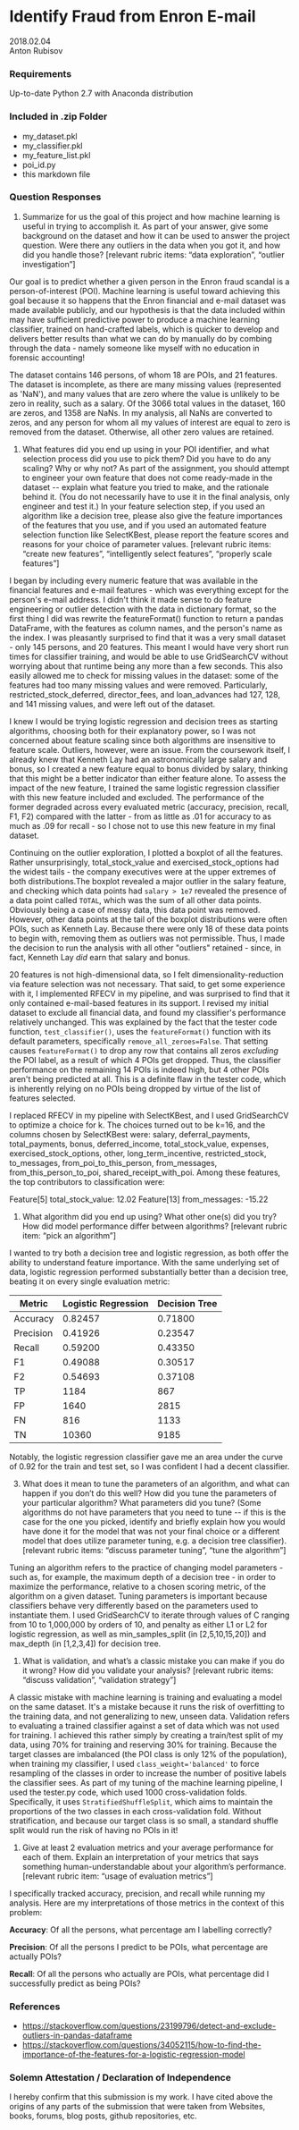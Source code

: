 # Identify Fraud from Enron E-mail
2018.02.04  
Anton Rubisov

### Requirements

Up-to-date Python 2.7 with Anaconda distribution

### Included in .zip Folder
- my_dataset.pkl
- my_classifier.pkl
- my_feature_list.pkl
- poi_id.py
- this markdown file

### Question Responses
1. Summarize for us the goal of this project and how machine learning is useful in trying to accomplish it. As part of your answer, give some background on the dataset and how it can be used to answer the project question. Were there any outliers in the data when you got it, and how did you handle those?  [relevant rubric items: “data exploration”, “outlier investigation”]

  Our goal is to predict whether a given person in the Enron fraud scandal is a person-of-interest (POI). Machine learning is useful toward achieving this goal because it so happens that the Enron financial and e-mail dataset was made available publicly, and our hypothesis is that the data included within may have sufficient predictive power to produce a machine learning classifier, trained on hand-crafted labels, which is quicker to develop and delivers better results than what we can do by manually do by combing through the data - namely someone like myself with no education in forensic accounting!

  The dataset contains 146 persons, of whom 18 are POIs, and 21 features. The dataset is incomplete, as there are many missing values (represented as 'NaN'), and many values that are zero where the value is unlikely to be zero in reality, such as a salary. Of the 3066 total values in the dataset, 160 are zeros, and 1358 are NaNs. In my analysis, all NaNs are converted to zeros, and any person for whom all my values of interest are equal to zero is removed from the dataset. Otherwise, all other zero values are retained.

1. What features did you end up using in your POI identifier, and what selection process did you use to pick them? Did you have to do any scaling? Why or why not? As part of the assignment, you should attempt to engineer your own feature that does not come ready-made in the dataset -- explain what feature you tried to make, and the rationale behind it. (You do not necessarily have to use it in the final analysis, only engineer and test it.) In your feature selection step, if you used an algorithm like a decision tree, please also give the feature importances of the features that you use, and if you used an automated feature selection function like SelectKBest, please report the feature scores and reasons for your choice of parameter values.  [relevant rubric items: “create new features”, “intelligently select features”, “properly scale features”]

  I began by including every numeric feature that was available in the financial features and e-mail features - which was everything except for the person's e-mail address. I didn't think it made sense to do feature engineering or outlier detection with the data in dictionary format, so the first thing I did was rewrite the featureFormat() function to return a pandas DataFrame, with the features as column names, and the person's name as the index. I was pleasantly surprised to find that it was a very small dataset - only 145 persons, and 20 features. This meant I would have very short run times for classifier training, and would be able to use GridSearchCV without worrying about that runtime being any more than a few seconds. This also easily allowed me to check for missing values in the dataset: some of the features had too many missing values and were removed. Particularly, restricted_stock_deferred, director_fees, and loan_advances had 127, 128, and 141 missing values, and were left out of the dataset.

  I knew I would be trying logistic regression and decision trees as starting algorithms, choosing both for their explanatory power, so I was not concerned about feature scaling since both algorithms are insensitive to feature scale. Outliers, however, were an issue. From the coursework itself, I already knew that Kenneth Lay had an astronomically large salary and bonus, so I created a new feature equal to bonus divided by salary, thinking that this might be a better indicator than either feature alone. To assess the impact of the new feature, I trained the same logistic regression classifier with this new feature included and excluded. The performance of the former degraded across every evaluated metric (accuracy, precision, recall, F1, F2) compared with the latter - from as little as .01 for accuracy to as much as .09 for recall - so I chose not to use this new feature in my final dataset.

  Continuing on the outlier exploration, I plotted a boxplot of all the features. Rather unsurprisingly, total_stock_value and exercised_stock_options had the widest tails - the company executives were at the upper extremes of both distributions.The boxplot revealed a major outlier in the salary feature, and checking which data points had `salary > 1e7` revealed the presence of a data point called `TOTAL`, which was the sum of all other data points. Obviously being a case of messy data, this data point was removed. However, other data points at the tail of the boxplot distributions were often POIs, such as Kenneth Lay. Because there were only 18 of these data points to begin with, removing them as outliers was not permissible. Thus, I made the decision to run the analysis with all other "outliers" retained - since, in fact, Kenneth Lay *did* earn that salary and bonus.

  20 features is not high-dimensional data, so I felt dimensionality-reduction via feature selection was not necessary. That said, to get some experience with it, I implemented RFECV in my pipeline, and was surprised to find that it only contained e-mail-based features in its support. I revised my initial dataset to exclude all financial data, and found my classifier's performance relatively unchanged. This was explained by the fact that the tester code function, `test_classifier()`, uses the `featureFormat()` function with its default parameters, specifically `remove_all_zeroes=False`. That setting causes `featureFormat()` to drop any row that contains all zeros _excluding_ the POI label, as a result of which 4 POIs get dropped. Thus, the classifier performance on the remaining 14 POIs is indeed high, but 4 other POIs aren't being predicted at all. This is a definite flaw in the tester code, which is inherently relying on no POIs being dropped by virtue of the list of features selected.

  I replaced RFECV in my pipeline with SelectKBest, and I used GridSearchCV to optimize a choice for k. The choices turned out to be k=16, and the columns chosen by SelectKBest were: salary, deferral_payments, total_payments, bonus, deferred_income, total_stock_value, expenses, exercised_stock_options, other, long_term_incentive, restricted_stock, to_messages, from_poi_to_this_person, from_messages, from_this_person_to_poi, shared_receipt_with_poi. Among these features, the top contributors to classification were:

  Feature[5] total_stock_value: 12.02
  Feature[13] from_messages: -15.22

1. What algorithm did you end up using? What other one(s) did you try? How did model performance differ between algorithms?  [relevant rubric item: “pick an algorithm”]

  I wanted to try both a decision tree and logistic regression, as both offer the ability to understand feature importance. With the same underlying set of data, logistic regression performed substantially better than a decision tree, beating it on every single evaluation metric:  

Metric | Logistic Regression | Decision Tree
  ------ | ------------------- | -------------
  Accuracy | 0.82457 |  0.71800
  Precision | 0.41926 | 0.23547
  Recall | 0.59200 | 0.43350
  F1 | 0.49088 | 0.30517
  F2 | 0.54693 | 0.37108
  TP | 1184 | 867
  FP | 1640 | 2815
  FN | 816 | 1133
  TN | 10360 | 9185

  Notably, the logistic regression classifier gave me an area under the curve of 0.92 for the train and test set, so I was confident I had a decent classifier.

3. What does it mean to tune the parameters of an algorithm, and what can happen if you don’t do this well?  How did you tune the parameters of your particular algorithm? What parameters did you tune? (Some algorithms do not have parameters that you need to tune -- if this is the case for the one you picked, identify and briefly explain how you would have done it for the model that was not your final choice or a different model that does utilize parameter tuning, e.g. a decision tree classifier).  [relevant rubric items: “discuss parameter tuning”, “tune the algorithm”]

  Tuning an algorithm refers to the practice of changing model parameters - such as, for example, the maximum depth of a decision tree - in order to maximize the performance, relative to a chosen scoring metric, of the algorithm on a given dataset. Tuning parameters is important because classifiers behave very differently based on the parameters used to instantiate them. I used GridSearchCV to iterate through values of C ranging from 10 to 1,000,000 by orders of 10, and penalty as either L1 or L2 for logistic regression, as well as min_samples_split (in [2,5,10,15,20]) and max_depth (in [1,2,3,4]) for decision tree.

1. What is validation, and what’s a classic mistake you can make if you do it wrong? How did you validate your analysis?  [relevant rubric items: “discuss validation”, “validation strategy”]

  A classic mistake with machine learning is training and evaluating a model on the same dataset. It's a mistake because it runs the risk of overfitting to the training data, and not generalizing to new, unseen data. Validation refers to evaluating a trained classifier against a set of data which was not used for training. I achieved this rather simply by creating a train/test split of my data, using 70% for training and reserving 30% for training. Because the target classes are imbalanced (the POI class is only 12% of the population), when training my classifier, I used `class_weight='balanced'` to force resampling of the classes in order to increase the number of positive labels the classifier sees.  As part of my tuning of the machine learning pipeline, I used the tester.py code, which used 1000 cross-validation folds. Specifically, it uses `StratifiedShuffleSplit`, which aims to maintain the proportions of the two classes in each cross-validation fold. Without stratification, and because our target class is so small, a standard shuffle split would run the risk of having no POIs in it!

1. Give at least 2 evaluation metrics and your average performance for each of them.  Explain an interpretation of your metrics that says something human-understandable about your algorithm’s performance. [relevant rubric item: “usage of evaluation metrics”]

  I specifically tracked accuracy, precision, and recall while running my analysis. Here are my interpretations of those metrics in the context of this problem:

  **Accuracy**: Of all the persons, what percentage am I labelling correctly?

  **Precision**: Of all the persons I predict to be POIs, what percentage are actually POIs?

  **Recall**: Of all the persons who actually are POIs, what percentage did I successfully predict as being POIs?


### References
-  https://stackoverflow.com/questions/23199796/detect-and-exclude-outliers-in-pandas-dataframe
- https://stackoverflow.com/questions/34052115/how-to-find-the-importance-of-the-features-for-a-logistic-regression-model


### Solemn Attestation / Declaration of Independence
I hereby confirm that this submission is my work. I have cited above the origins of any parts of the submission that were taken from Websites, books, forums, blog posts, github repositories, etc.
